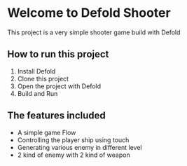 # Welcome to Defold Shooter

This project is a very simple shooter game build with Defold

## How to run this project
1. Install Defold
2. Clone this project
3. Open the project with Defold
4. Build and Run

## The features included
- A simple game Flow
- Controlling the player ship using touch
- Generating various enemy in different level
- 2 kind of enemy with 2 kind of weapon
